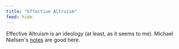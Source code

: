 ```yaml
---
title: "Effective Altruism"
feed: hide
---
```


Effective Altruism is an ideology (at least, as it seems to me). Michael Nielsen's [notes](https://michaelnotebook.com/eanotes/) are good here.